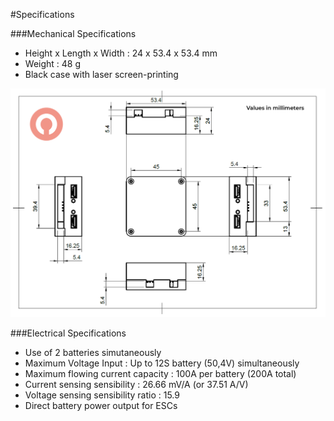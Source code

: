 #Specifications

###Mechanical Specifications

- Height x Length x Width : 24 x 53.4 x 53.4 mm
- Weight : 48 g
- Black case with laser screen-printing

<p align="center">
  <img src="./images/cot1.png?raw=true" alt="PMU Measurements"/>
</p>

###Electrical Specifications

- Use of 2 batteries simutaneously
- Maximum Voltage Input : Up to 12S battery (50,4V) simultaneously
- Maximum flowing current capacity : 100A per battery (200A total)
- Current sensing sensibility : 26.66 mV/A (or 37.51 A/V)
- Voltage sensing sensibility ratio : 15.9
- Direct battery power output for ESCs